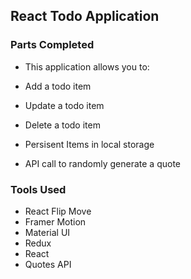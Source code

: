 ## React Todo Application

### Parts Completed

- This application allows you to:

- Add a todo item
- Update a todo item
- Delete a todo item
- Persisent Items in local storage
- API call to randomly generate a quote

### Tools Used

- React Flip Move
- Framer Motion
- Material UI
- Redux
- React
- Quotes API
